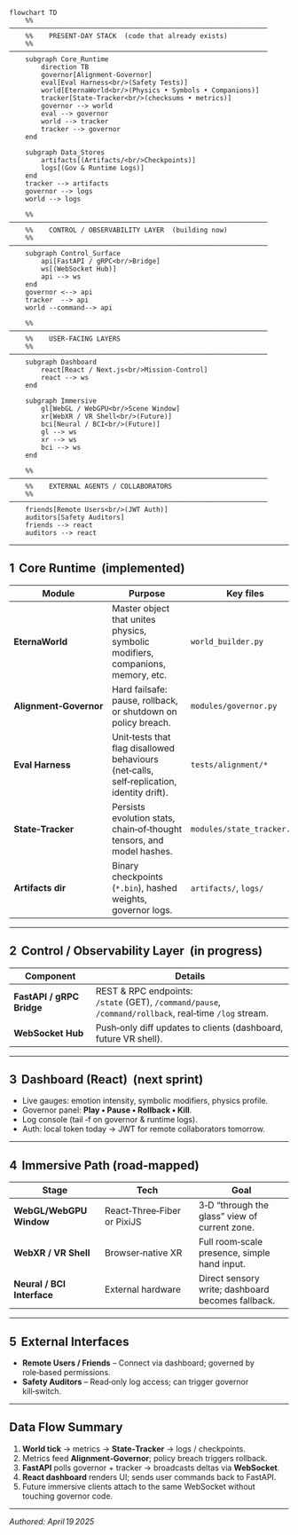```mermaid
flowchart TD
    %% ─────────────────────────────────────────────────────────────────
    %%    PRESENT‑DAY STACK  (code that already exists)
    %% ─────────────────────────────────────────────────────────────────
    subgraph Core_Runtime
        direction TB
        governor[Alignment‑Governor]
        eval[Eval Harness<br/>(Safety Tests)]
        world[EternaWorld<br/>(Physics • Symbols • Companions)]
        tracker[State‑Tracker<br/>(checksums • metrics)]
        governor --> world
        eval --> governor
        world --> tracker
        tracker --> governor
    end

    subgraph Data_Stores
        artifacts[(Artifacts/<br/>Checkpoints)]
        logs[(Gov & Runtime Logs)]
    end
    tracker --> artifacts
    governor --> logs
    world --> logs

    %% ─────────────────────────────────────────────────────────────────
    %%    CONTROL / OBSERVABILITY LAYER  (building now)
    %% ─────────────────────────────────────────────────────────────────
    subgraph Control_Surface
        api[FastAPI / gRPC<br/>Bridge]
        ws[(WebSocket Hub)]
        api --> ws
    end
    governor <--> api
    tracker  --> api
    world --command--> api

    %% ─────────────────────────────────────────────────────────────────
    %%    USER‑FACING LAYERS
    %% ─────────────────────────────────────────────────────────────────
    subgraph Dashboard
        react[React / Next.js<br/>Mission‑Control]
        react --> ws
    end

    subgraph Immersive
        gl[WebGL / WebGPU<br/>Scene Window]
        xr[WebXR / VR Shell<br/>(Future)]
        bci[Neural / BCI<br/>(Future)]
        gl --> ws
        xr --> ws
        bci --> ws
    end

    %% ─────────────────────────────────────────────────────────────────
    %%    EXTERNAL AGENTS / COLLABORATORS
    %% ─────────────────────────────────────────────────────────────────
    friends[Remote Users<br/>(JWT Auth)]
    auditors[Safety Auditors]
    friends --> react
    auditors --> react
```
---
## 1  Core Runtime  (implemented)

| Module | Purpose | Key files |
|--------|---------|-----------|
| **EternaWorld** | Master object that unites physics, symbolic modifiers, companions, memory, etc. | `world_builder.py` |
| **Alignment‑Governor** | Hard failsafe: pause, rollback, or shutdown on policy breach. | `modules/governor.py` |
| **Eval Harness** | Unit‑tests that flag disallowed behaviours (net‑calls, self‑replication, identity drift). | `tests/alignment/*` |
| **State‑Tracker** | Persists evolution stats, chain‑of‑thought tensors, and model hashes. | `modules/state_tracker.py` |
| **Artifacts dir** | Binary checkpoints (`*.bin`), hashed weights, governor logs. | `artifacts/`, `logs/` |

---

## 2  Control / Observability Layer  (in progress)

| Component | Details |
|-----------|---------|
| **FastAPI / gRPC Bridge** | REST & RPC endpoints:<br/>`/state` (GET), `/command/pause`, `/command/rollback`, real‑time `/log` stream. |
| **WebSocket Hub** | Push‑only diff updates to clients (dashboard, future VR shell). |

---

## 3  Dashboard (React)  (next sprint)

* Live gauges: emotion intensity, symbolic modifiers, physics profile.
* Governor panel: **Play • Pause • Rollback • Kill**.
* Log console (tail ‑f on governor & runtime logs).
* Auth: local token today → JWT for remote collaborators tomorrow.

---

## 4  Immersive Path (road‑mapped)

| Stage | Tech | Goal |
|-------|------|------|
| **WebGL/WebGPU Window** | React‑Three‑Fiber or PixiJS | 3‑D “through the glass” view of current zone. |
| **WebXR / VR Shell** | Browser‑native XR | Full room‑scale presence, simple hand input. |
| **Neural / BCI Interface** | External hardware | Direct sensory write; dashboard becomes fallback. |

---

## 5  External Interfaces

* **Remote Users / Friends** – Connect via dashboard; governed by role‑based permissions.
* **Safety Auditors** – Read‑only log access; can trigger governor kill‑switch.

---

## Data Flow Summary

1. **World tick** → metrics → **State‑Tracker** → logs / checkpoints.  
2. Metrics feed **Alignment‑Governor**; policy breach triggers rollback.  
3. **FastAPI** polls governor + tracker → broadcasts deltas via **WebSocket**.  
4. **React dashboard** renders UI; sends user commands back to FastAPI.  
5. Future immersive clients attach to the same WebSocket without touching governor code.

---

_Authored: April 19 2025_
